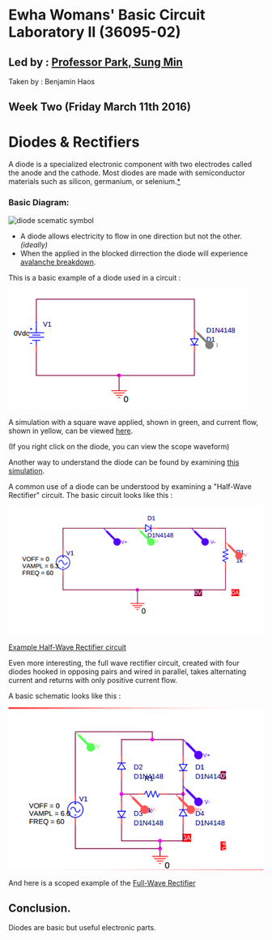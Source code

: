 # Ewha Womans' Basic Circuit Laboratory II (36095-02)

## Led by : [Professor Park, Sung Min](https://www.researchgate.net/profile/Sung_Park15)

Taken by : Benjamin Haos

## Week Two (Friday March 11th 2016)

# Diodes & Rectifiers

A diode is a specialized electronic component with two electrodes called the anode and the cathode. Most diodes are made with semiconductor materials such as silicon, germanium, or selenium.[*](https://www.google.com/search?sourceid=chrome-psyapi2&ion=1&espv=2&ie=UTF-8&q=diode&oq=Diod&aqs=chrome.1.69i57j0l5.2622j0j7)

### Basic Diagram:

![diode scematic symbol](https://cdn.sparkfun.com/assets/d/6/b/f/a/5171b6bece395ff53c000000.PNG)

* A diode allows electricity to flow in one direction but not the other. *(ideally)*
* When the applied in the blocked dirrection the diode will experience [avalanche breakdown](https://en.wikipedia.org/wiki/Avalanche_breakdown).

This is a basic example of a diode used in a circuit :

![image from handout](img/lab2_schematic_to_sim.png)

A simulation with a square wave applied, shown in green, and current flow, shown in yellow, can be viewed [here](http://lushprojects.com/circuitjs/circuitjs.html?cct=$+1+0.000005+10.200277308269968+50+5+50%0Aw+336+112+576+112+0%0Aw+336+272+576+272+0%0Ag+576+272+576+384+0%0Av+336+112+336+272+0+2+40+5+0+0+0.5%0Ad+576+112+576+272+1+0.805904783%0Ao+4+64+0+551+5+1.130782121458166e+73+0+-1%0A).

(If you right click on the diode, you can view the scope waveform)

Another way to understand the diode can be found by examining [this simulation](http://lushprojects.com/circuitjs/circuitjs.html?cct=$+1+0.000005+13.097415321081858+55+5+50%0Av+240+352+240+128+0+1+40+5+0+0+0.5%0Ar+544+128+544+352+0+640%0Ad+240+128+544+128+1+0.805904783%0Aw+240+352+544+352+0%0Ao+0+64+0+35+5+0.0125+0+-1%0Ao+1+64+0+35+5+0.0125+1+-1%0A).

A common use of a diode can be understood by examining a "Half-Wave Rectifier" circuit. The basic circuit looks like this :

![image from handout](img/half_wave_rectifier_schematic_to_sim.png)

[Example Half-Wave Rectifier circuit](http://lushprojects.com/circuitjs/circuitjs.html?cct=$+1+0.000005+13.097415321081858+55+5+50%0Av+240+352+240+128+0+1+40+5+0+0+0.5%0Ar+544+128+544+352+0+640%0Ad+240+128+544+128+1+0.805904783%0Aw+240+352+544+352+0%0Ao+0+64+0+35+5+0.0125+0+-1%0Ao+1+64+0+35+5+0.0125+1+-1%0A)

Even more interesting, the full wave rectifier circuit, created with four diodes hooked in opposing pairs and wired in parallel, takes alternating current and returns with only positive current flow.

A basic schematic looks like this :

![image from handout](img/full_wave_rectifier_schematic_to_sim.png)

And here is a scoped example of the 
[Full-Wave Rectifier](http://lushprojects.com/circuitjs/circuitjs.html?cct=$+1+0.000005+10.200277308269968+53+5+50%0Av+240+384+240+96+0+1+40+5+0+0+0.5%0Aw+240+96+384+96+0%0Aw+384+96+384+160+0%0Ad+384+160+448+224+1+0.805904783%0Ad+384+288+448+224+1+0.805904783%0Ad+320+224+384+160+1+0.805904783%0Ad+320+224+384+288+1+0.805904783%0Aw+384+288+384+384+0%0Aw+384+384+240+384+0%0Aw+320+224+320+320+0%0Aw+448+224+496+224+0%0Aw+320+320+496+320+0%0Ar+496+224+496+320+0+100%0Ax+543+280+580+283+0+20+load%0Ao+0+64+0+35+10+0.05+0+-1%0Ao+12+64+0+35+5+0.05+1+-1%0A)

## Conclusion.

Diodes are basic but useful electronic parts.


